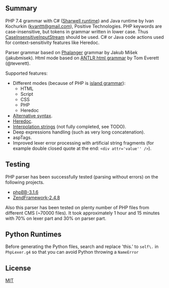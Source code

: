 ## Summary

PHP 7.4 grammar with C# ([Sharwell runtime](https://github.com/tunnelvisionlabs/antlr4cs)) 
and Java runtime by Ivan Kochurkin (kvanttt@gmail.com), Positive Technologies.
PHP keywords are case-insensitive, but tokens in grammar written in lower case.
Thus [CaseInsensitiveInputStream](https://gist.github.com/sharwell/9424666) should be used.
C# or Java code actions used for context-sensitivity features like Heredoc.

Parser grammar based on [Phalanger](https://github.com/DEVSENSE/Phalanger) grammar
by Jakub Míšek (jakubmisek).
Html mode based on [ANTLR html grammar](https://github.com/antlr/grammars-v4/tree/master/html)
by Tom Everett (@teverett).

Supported features:

* Different modes (because of PHP is [island grammar](https://en.wikipedia.org/wiki/Island_grammar)):
  * HTML
  * Script
  * CSS
  * PHP
  * Heredoc
* [Alternative syntax](http://php.net/manual/en/control-structures.alternative-syntax.php).
* [Heredoc](http://php.net/manual/en/language.types.string.php#language.types.string.syntax.heredoc).
* [Interpolation strings](http://php.net/manual/en/language.types.string.php#language.types.string.parsing.simple) (not fully completed, see TODO).
* Deep expressions handling (such as very long concatenation).
* aspTags.
* Improved lexer error processing with artificial string fragments
(for example double closed quote at the end: `<div attr='value'' />`).

## Testing

PHP parser has been successfully tested (parsing without errors) on the following projects.

* [phpBB-3.1.6](https://github.com/phpbb/phpbb/archive/release-3.1.6.zip)
* [ZendFramework-2.4.8](https://github.com/zendframework/zf2/archive/release-2.4.8.zip)

Also this parser has been tested on plenty number of PHP files from different CMS (~70000 files).
It took approximately 1 hour and 15 minutes with 70% on lexer part and 30% on parser part.
## Python Runtimes
Before generating the Python files, search and replace 'this\.' to `self\.` in `PhpLexer.g4` so that you can avoid Python throwing a `NameError`

## License

[MIT](https://opensource.org/licenses/MIT)
